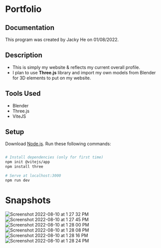# Portfolio

## Documentation
This program was created by Jacky He on 01/08/2022.

## Description 
- This is simply my website & reflects my current overall profile.
- I plan to use **Three.js** library and import my own models from Blender for 3D elements to put on my website.

## Tools Used
- Blender
- Three.js
- ViteJS

## Setup
Download [Node.js](https://nodejs.org/en/download/).
Run these following commands:

``` bash

# Install dependencies (only for first time)
npm init @vitejs/app
npm install three

# Serve at localhost:3000
npm run dev

```
# Snapshots
![Screenshot 2022-08-10 at 1 27 32 PM](https://user-images.githubusercontent.com/78707612/184004264-ff2b2087-df02-46c4-b51b-f738fe198fe9.png)
![Screenshot 2022-08-10 at 1 27 45 PM](https://user-images.githubusercontent.com/78707612/184004267-c3b73dcd-7498-4b33-a166-5783ee50148d.png)
![Screenshot 2022-08-10 at 1 28 00 PM](https://user-images.githubusercontent.com/78707612/184004269-985af7cf-0f5e-4cd4-abc7-fe1d45325705.png)
![Screenshot 2022-08-10 at 1 28 08 PM](https://user-images.githubusercontent.com/78707612/184004271-0e428430-97b3-4634-806d-5870d2aea496.png)
![Screenshot 2022-08-10 at 1 28 16 PM](https://user-images.githubusercontent.com/78707612/184004274-b1a4aaca-9ba4-49a5-a0d7-0b08f91472b1.png)
![Screenshot 2022-08-10 at 1 28 24 PM](https://user-images.githubusercontent.com/78707612/184004277-e5a48eb4-377a-4802-b937-f77d1a9e10f7.png)
